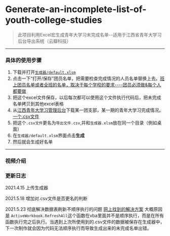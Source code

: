 # Generate-an-incomplete-list-of-youth-college-studies
> 此项目利用Excel宏生成青年大学习未完成名单--适用于江西省青年大学习后台导出系统（云瓣科技）

------

### 具体的使用步骤

1. 下载并打开[`生成器/default.xlsm`](https://download.fastgit.org/yjn140/Generate-an-incomplete-list-of-youth-college-studies/releases/download/1.1/default.xlsm)
2. 点击一下“打开/保存”团员名单，把需要检查完成情况的人员名单替换上去。<u>班上团员名单或者全班的名单，取决于每个学校的要求----团员必须做&每个人都要做</u>
3. 把这个excel文件保存，以后每次都可以使用这个文件执行代码后，把未完成名单拷贝到其他excel表格
4. 从[江西青年大学习管理后台](https://jxtw.h5yunban.cn/jxtw-qndxx/admin/login.php)下载某一团支部，某一期的青年大学习完成情况。<u>一个.csv文件</u>
5. 把这个`.csv文件`更名为`导出文件.csv`,并和`生成器.xlsm`放在同一个目录（例如桌面）
6. 在`生成器/default.xlsm`界面点击**生成**
7. 然后就会生成好名单

------

### 视频介绍

### 更新日志

2021.4.15  上传生成器

2021.5.18  增加对.csv文件是否更名的判断

2021.5.23 彻底解决数据表刷新不顺序执行的问题 [网上找到的解决方案](http://club.excelhome.net/thread-1131212-1-1.html) 大概原因是  `ActiveWorkbook.RefreshAll`这个函数在vba里面并不是顺序执行，而是在所有函数执行完之后执行。当遇到上次所使用到的.csv文件的数据被保存在生成器中，下一次制作就会因为代码无法顺序执行而导致生成出来的未完成名单出错。